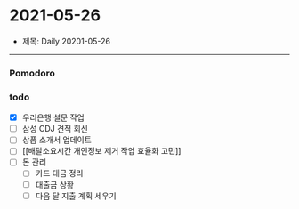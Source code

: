 # 2021-05-26
- 제목: Daily 20201-05-26

---

### Pomodoro



### todo
- [x] 우리은행 설문 작업
- [ ] 삼성 CDJ 견적 회신
- [ ] 상품 소개서 업데이트
- [ ] [[배달소요시간 개인정보 제거 작업 효율화 고민]]
- [ ] 돈 관리
	- [ ] 카드 대금 정리
	- [ ] 대출금 상황
	- [ ] 다음 달 지출 계획 세우기